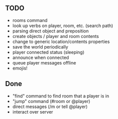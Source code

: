 TODO
----

* rooms command
* look up verbs on player, room, etc. (search path)
* parsing direct object and preposition
* create objects / player and room contents
* change to generic location/contents properties
* save the world periodically
* player connected status (sleeping)
* announce when connected
* queue player messages offline
* emojis!

Done
----

* "find" command to find room that a player is in
* "jump" command (#room or @player)
* direct messages (/m or tell @player)
* interact over server
